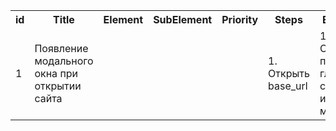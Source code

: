 <table>
    <tr>
        <th>id</th>
        <th>Title</th>
        <th>Element</th>
        <th>SubElement</th>
        <th>Priority</th>
        <th>Steps</th>
        <th>Expected result</th>
    </tr>
    <tr>
        <td>1</td>
        <td>Появление модального окна при открытии сайта</td>
        <td></td>
        <td></td>
        <td></td>
        <td>1. Открыть base_url </td>
        <td>1. Осуществляется переход на главную страницу сайта и появляется модальное окно</td>
    </tr>
</table>